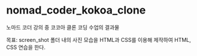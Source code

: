 # nomad_coder_kokoa_clone

노마드 코더 강의 중 코코아 클론 코딩 수업의 결과물

목표: screen_shot 폴더 내의 사진 모습을 HTML과 CSS를 이용해 제작하여 HTML, CSS 연습을 한다.
